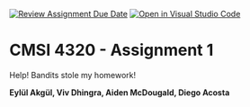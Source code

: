 [![Review Assignment Due Date](https://classroom.github.com/assets/deadline-readme-button-24ddc0f5d75046c5622901739e7c5dd533143b0c8e959d652212380cedb1ea36.svg)](https://classroom.github.com/a/XjNuV-8p)
[![Open in Visual Studio Code](https://classroom.github.com/assets/open-in-vscode-718a45dd9cf7e7f842a935f5ebbe5719a5e09af4491e668f4dbf3b35d5cca122.svg)](https://classroom.github.com/online_ide?assignment_repo_id=13450052&assignment_repo_type=AssignmentRepo)
# CMSI 4320 - Assignment 1
Help! Bandits stole my homework!

**Eylül Akgül, Viv Dhingra, Aiden McDougald, Diego Acosta**
